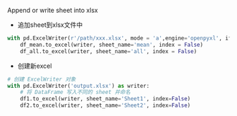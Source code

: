 Append or write sheet into xlsx
* 追加sheet到xlsx文件中
```py
with pd.ExcelWriter(r'/path/xxx.xlsx', mode = 'a',engine='openpyxl', if_sheet_exists = 'overlay') as writer:
    df_mean.to_excel(writer, sheet_name='mean', index = False)
    df_all.to_excel(writer, sheet_name='all', index = False)
```
* 创建新excel
```py
# 创建 ExcelWriter 对象
with pd.ExcelWriter('output.xlsx') as writer:
    # 将 DataFrame 写入不同的 sheet 并命名
    df1.to_excel(writer, sheet_name='Sheet1', index=False)
    df2.to_excel(writer, sheet_name='Sheet2', index=False)
```


